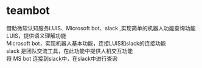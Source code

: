 # teambot
借助微软认知服务LUIS、Microsoft bot、slack ,实现简单的机器人功能查询功能  
 LUIS，提供语义理解功能    
 Microsoft bot，实现机器人基本功能，连接LUIS和slack的连接功能    
 slack 是团队交流工具，在此功能中提供人机交互功能   
将 MS bot 连接到slack中，在slack中进行查询  
